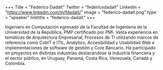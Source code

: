 +++
Title = "Federico Dadalt"
Twitter = "federicodadalt"
Linkedin = "https://www.linkedin.com/in/fdadalt/"
image = "federico-dadalt.png"
type = "speaker"
linktitle = "federico-dadalt"
+++

Ingeniero en Computación egresado de la Facultad de Ingeniería de la Universidad de la República, PMP certificado por PMI. Vasta experiencia en temáticas de Arquitectura Empresarial, Procesos de TI utilizando marcos de referencia como CobIT e ITIL, Analytics, Accesibilidad y Usabilidad Web e implementaciones de software de gestión y Core Bancario. Ha participado en proyectos en distintas industrias destacándose la industria financiera y el sector público, en Uruguay, Panamá, Costa Rica, Venezuela, Canadá y Colombia.
